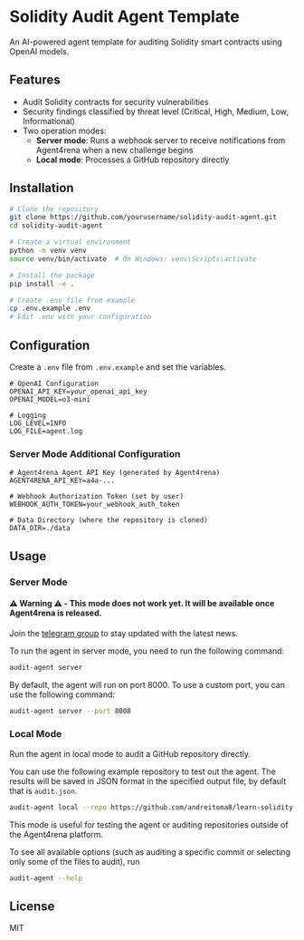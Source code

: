 # Solidity Audit Agent Template

An AI-powered agent template for auditing Solidity smart contracts using OpenAI models.

## Features

- Audit Solidity contracts for security vulnerabilities
- Security findings classified by threat level (Critical, High, Medium, Low, Informational)
- Two operation modes:
  - **Server mode**: Runs a webhook server to receive notifications from Agent4rena when a new challenge begins
  - **Local mode**: Processes a GitHub repository directly

## Installation

```bash
# Clone the repository
git clone https://github.com/yourusername/solidity-audit-agent.git
cd solidity-audit-agent

# Create a virtual environment
python -m venv venv
source venv/bin/activate  # On Windows: venv\Scripts\activate

# Install the package
pip install -e .

# Create .env file from example
cp .env.example .env
# Edit .env with your configuration
```

## Configuration

Create a `.env` file from `.env.example` and set the variables.

```
# OpenAI Configuration
OPENAI_API_KEY=your_openai_api_key
OPENAI_MODEL=o3-mini

# Logging
LOG_LEVEL=INFO
LOG_FILE=agent.log
```

### Server Mode Additional Configuration
```
# Agent4rena Agent API Key (generated by Agent4rena)
AGENT4RENA_API_KEY=a4a-...

# Webhook Authorization Token (set by user)
WEBHOOK_AUTH_TOKEN=your_webhook_auth_token

# Data Directory (where the repository is cloned)
DATA_DIR=./data
```

## Usage

### Server Mode

#### ⚠️ Warning ⚠️ - This mode does not work yet. It will be available once Agent4rena is released.

Join the [telegram group](https://t.me/agent4rena) to stay updated with the latest news.

To run the agent in server mode, you need to run the following command:

```bash
audit-agent server
```

By default, the agent will run on port 8000. To use a custom port, you can use the following command:

```bash
audit-agent server --port 8008
```

### Local Mode

Run the agent in local mode to audit a GitHub repository directly.

You can use the following example repository to test out the agent. The results will be saved in JSON format in the specified output file, by default that is `audit.json`.

```bash
audit-agent local --repo https://github.com/andreitoma8/learn-solidity-hacks.git --output audit.json
```

This mode is useful for testing the agent or auditing repositories outside of the Agent4rena platform.

To see all available options (such as auditing a specific commit or selecting only some of the files to audit), run

```bash
audit-agent --help
```

## License

MIT 

